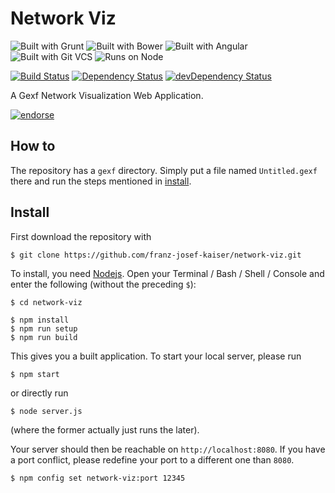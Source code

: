 # Network Viz

![Built with Grunt](https://raw.githubusercontent.com/franz-josef-kaiser/network-viz/master/docs/assets/img/grunt-short-flat.png)
![Built with Bower](https://raw.githubusercontent.com/franz-josef-kaiser/network-viz/master/docs/assets/img/bower-short-flat.png)
![Built with Angular](https://raw.githubusercontent.com/franz-josef-kaiser/network-viz/master/docs/assets/img/angular-short-flat.png)
![Built with Git VCS](https://raw.githubusercontent.com/franz-josef-kaiser/network-viz/master/docs/assets/img/git-short-flat.png)
![Runs on Node](https://raw.githubusercontent.com/franz-josef-kaiser/network-viz/master/docs/assets/img/node-short-flat.png)

[![Build Status](https://travis-ci.org/franz-josef-kaiser/network-viz.svg?branch=master)](https://travis-ci.org/franz-josef-kaiser/network-viz)
[![Dependency Status](https://david-dm.org/franz-josef-kaiser/network-viz.svg?style=flat)](https://david-dm.org/franz-josef-kaiser/network-viz)
[![devDependency Status](https://david-dm.org/franz-josef-kaiser/network-viz/dev-status.svg?style=flat)](https://david-dm.org/franz-josef-kaiser/network-viz#info=devDependencies)

A Gexf Network Visualization Web Application.

[![endorse](https://api.coderwall.com/franz-josef-kaiser/endorsecount.png)](https://coderwall.com/franz-josef-kaiser)

## How to

The repository has a `gexf` directory. Simply put a file named `Untitled.gexf` there and
run the steps mentioned in [install](#install).

## Install

First download the repository with

	$ git clone https://github.com/franz-josef-kaiser/network-viz.git

To install, you need [Nodejs](nodejs.org/). Open your Terminal / Bash / Shell / Console and
enter the following (without the preceding `$`):

	$ cd network-viz

	$ npm install
	$ npm run setup
	$ npm run build

This gives you a built application. To start your local server, please run

	$ npm start

or directly run

	$ node server.js

(where the former actually just runs the later).

Your server should then be reachable on `http://localhost:8080`. If you have a port conflict,
please redefine your port to a different one than `8080`.

	$ npm config set network-viz:port 12345